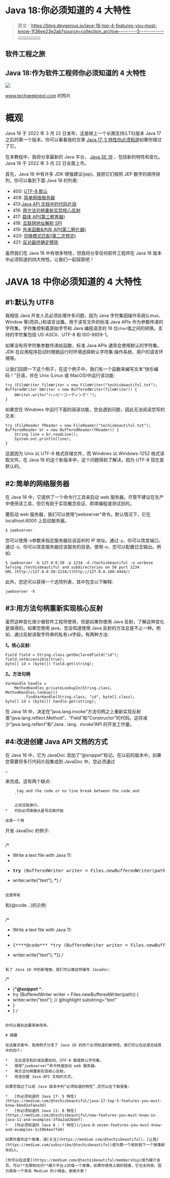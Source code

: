 # Java 18:你必须知道的 4 大特性

> 原文：<https://blog.devgenius.io/java-18-top-4-features-you-must-know-1f36ee23e2ab?source=collection_archive---------5----------------------->

## 软件工程之旅

## Java 18:作为软件工程师你必须知道的 4 大特性

![](img/44ba6c8e77c89907196c806ee931652c.png)

www.techgeeknext.com 的照片

# 概观

Java 18 于 2022 年 3 月 22 日发布，这是继上一个长期支持(LTS)版本 Java 17 之后的第一个版本。你可以看看我的文章 [Java 17: 5 特性你必须知道](https://medium.com/@techisbeautiful/java-17-top-5-features-you-must-know-bbed2afaea3d)如果你错过了它。

在本教程中，我将分享最新的 Java 平台， [Java SE 18](https://www.oracle.com/java/technologies/javase/jdk18-archive-downloads.html) ，包括新的特性和变化。Java 18 于 2022 年 3 月 22 日全面上市。

首先，Java 18 中有许多 JDK 增强建议(jep)。我把它们按照 JEP 数字的顺序排列，你可以看到下面 Java 18 的列表:

*   400: [UTF-8 默认](https://openjdk.java.net/jeps/400)
*   408: [简单网络服务器](https://openjdk.java.net/jeps/408)
*   413:[Java API 文档中的代码片段](https://openjdk.java.net/jeps/413)
*   416: [用方法句柄重新实现核心反射](https://openjdk.java.net/jeps/416)
*   417: [载体 API(第三孵育器)](https://openjdk.java.net/jeps/417)
*   418: [互联网地址解析 SPI](https://openjdk.java.net/jeps/418)
*   419: [外来函数&内存 API(第二孵化器)](https://openjdk.java.net/jeps/419)
*   420: [切换模式匹配(第二次预览)](https://openjdk.java.net/jeps/420)
*   421: [反对最终确定移除](https://openjdk.java.net/jeps/421)

虽然我们在 Java 18 中有很多特性，但我将分享任何软件工程师在 Java 18 版本中必须知道的四大特性。让我们一起探索吧！

# JAVA 18 中你必须知道的 4 大特性

## #1:默认为 UTF8

我相信 Java 开发人员必须处理许多问题，因为 Java 字符集因操作系统(Linux、Window 等)而异。)和语言设置。用于读写文件的标准 Java APIs 作为参数传递的字符集。字符集控制着原始字节和 Java 编程语言的 16 位`char`值之间的转换。支持的字符集包括 US-ASCII、UTF-8 和 ISO-8859-1。

如果没有将字符集参数传递给函数，标准 Java APIs 通常会使用默认的字符集。JDK 在应用程序启动时根据运行时环境选择默认字符集:操作系统、用户的语言环境等。

让我们回顾一下这个例子，在这个例子中，我们有一个函数来编写文本“快乐编码！”日语，并在 Unix (Linux 或 MacOS)中运行该功能:

```
try (FileWriter fileWriter = new FileWriter("techisbeautiful.txt");             BufferedWriter bWriter = new BufferedWriter(fileWriter)) {   
    bWriter.write("ハッピーコーディング！"); 
}
```

如果您在 Windows 中运行下面的阅读功能，您会遇到问题，因此无法阅读您写的文本:

```
try (FileReader fReader = new FileReader("techisbeautiful.txt");     BufferedReader br = new BufferedReader(fReader)) {   
    String line = br.readLine();   
    System.out.println(line); 
}
```

这是因为 Unix 以 UTF-8 格式存储文件，而 Windows 以 Windows-1252 格式读取文件。在 Java 18 的这个新版本中，这个问题得到了解决，因为 UTF-8 现在是默认的。

## #2:简单的网络服务器

在 Java 18 中，它提供了一个命令行工具来启动 web 服务器。尽管不建议在生产中使用该工具，但它有助于实现概念验证、即席编程或测试目的。

要启动 web 服务器，我们可以使用“jwebserver”命令。默认情况下，它在 localhost:8000 上启动服务器。

```
$ jwebserver 
```

您可以使用`-b`参数来指定服务器应该监听的 IP 地址。通过`-p`，你可以改变端口，通过`-d`，你可以改变服务器应该服务的目录。使用-o，您可以配置日志输出。例如:

```
$ jwebserver -b 127.0.0.50 -p 1234 -d /techisbeautiful -o verbose
Serving /techisbeautiful and subdirectories on 50 port 1234
URL [http://127.0.0.50:1234/](http://127.0.0.100:4444/)
```

此外，您还可以获得一个选项列表，其中包含以下解释:

```
jwebserver -h
```

## #3:用方法句柄重新实现核心反射

虽然这种变化很少被软件工程师使用，但是如果你使用 Java 反射，了解这种变化是值得的。如果您使用 java，您会知道使用 Java 反射的方法总是不止一种。例如，通过反射读取字符串的私有`id`字段，有两种方法:

**1。核心反射:**

```
Field field = String.class.getDeclaredField("id");
field.setAccessible(true);
byte[] id = (byte[]) field.get(string);
```

**2。方法句柄**

```
VarHandle handle =
    MethodHandles.privateLookupIn(String.class, MethodHandles.lookup())
        .findVarHandle(String.class, "id", byte[].class);
byte[] id = (byte[]) handle.get(string);
```

在 Java 18 中，决定在“java.lang.invoke”方法句柄之上重新实现反射类“java.lang.reflect.Method”、“Field”和“Constructor”的代码。这将减少“java.lang.reflect”和“Java . lang . invoke”API 的开发工作量。

## #4:改进创建 Java API 文档的方式

在 Java 18 中，它为 JavaDoc 添加了“@snippet”标记。在以前的版本中，如果您需要将多行代码片段集成到 JavaDoc 中，您必须通过

```
…
```

来完成。这有两个缺点:

```
     tag and the code or no line break between the code and 
    ```

    之间没有换行。
*   代码必须直接从星号后面开始

这是一个用

```
开发 JavaDoc 的例子:
```

```
*/**
 * Write a text file with Java 11:
 *
 * <pre><b>try</b> (BufferedWriter writer = Files.<i>newBufferedWriter</i>(path)) {
 *  writer.write("text");
 *}</pre>
 */*
```

这是带有

```
和{@code…}的示例:
```

```
*/**
 * Write a text file with Java 11:
 *
 * <pre>{****@code*** *try (BufferedWriter writer = Files.newBufferedWriter(path)) {
 *  writer.write("text");
 *}}</pre>
 */*
```

有了 Java 18 中的新增强，我们可以像这样编写 Javadoc:

```
*/**
 * {****@snippet*** *:
 * try (BufferedWriter writer = Files.newBufferedWriter(path)) {
 *   writer.write("text");  // @highlight substring="text"
 * }
 * }
 */*
```

你可以看到这要简单得多。

# 摘要

在这篇文章中，我用例子分享了 Java 18 的四个必须知道的新特性。我们可以在这里总结其中的四个:

*   无论语言和区域设置如何，UTF-8 都是默认字符集。
*   使用“jwebserver”命令快速启动 web 服务器。
*   用方法句柄重新实现核心反射。
*   改进创建 Java API 文档的方式。

如果您错过了以前 Java 版本中的“必须知道的特性”,您可以在下面查看:

*   [你必须知道的 Java 17: 5 特性](https://medium.com/@techisbeautiful/java-17-top-5-features-you-must-know-bbed2afaea3d)
*   [你必须知道的 Java 11: 8 特性](https://medium.com/@techisbeautiful/new-features-you-must-know-in-java-11-and-examples-3fda2ad26def)
*   [你必须知道的 Java 8 : 7 特性](/java-8-seven-features-you-must-know-and-examples-1c3964ae7fe8)

如果你喜欢这个故事，请[关注](https://medium.com/@techisbeautiful)，[让我](https://medium.com/subscribe/@techisbeautiful)成为第一个收到我下一个故事邮件的人。

[你可以在这里](https://medium.com/@techisbeautiful/membership)成为媒介会员，可以**无限制访问**媒介平台上的每一个故事。如果你使用上面的链接，它也支持我，因为我有一个来自 Medium 的小佣金。谢谢大家！